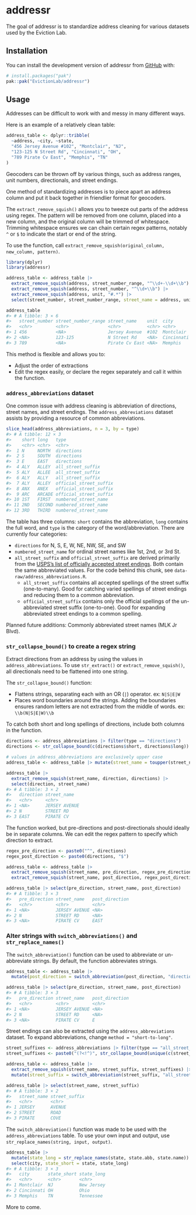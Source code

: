 
<!-- README.md is generated from README.Rmd. Please edit that file -->

# addressr

<!-- badges: start -->

<!-- badges: end -->

The goal of addressr is to standardize address cleaning for various
datasets used by the Eviction Lab.

## Installation

You can install the development version of addressr from
[GitHub](https://github.com/) with:

``` r
# install.packages("pak")
pak::pak("EvictionLab/addressr")
```

## Usage

Addresses can be difficult to work with and messy in many different
ways.

Here is an example of a relatively clean table:

``` r
address_table <- dplyr::tribble(
  ~address, ~city, ~state,
  "456 Jersey Avenue #102", "Montclair", "NJ",
  "123-125 N Street Rd", "Cincinnati", "OH",
  "789 Pirate Cv East", "Memphis", "TN"
)
```

Geocoders can be thrown off by various things, such as address ranges,
unit numbers, directionals, and street endings.

One method of standardizing addresses is to piece apart an address
column and put it back together in friendlier format for geocoders.

The `extract_remove_squish()` allows you to tweeze out parts of the
address using regex. The pattern will be removed from one column, placed
into a new column, and the original column will be trimmed of
whitespace. Trimming whitespace ensures we can chain certain regex
patterns, notably `^` or `$` to indicate the start or end of the string.

To use the function, call
`extract_remove_squish(original_column, new_column, pattern)`.

``` r
library(dplyr)
library(addressr)

address_table <- address_table |>
  extract_remove_squish(address, street_number_range, "^\\d+-\\d+\\b") |>
  extract_remove_squish(address, street_number, "^\\d+\\b") |>
  extract_remove_squish(address, unit, "#.*") |>
  select(street_number, street_number_range, street_name = address, unit, everything())

address_table
#> # A tibble: 3 × 6
#>   street_number street_number_range street_name    unit  city       state
#>   <chr>         <chr>               <chr>          <chr> <chr>      <chr>
#> 1 456           <NA>                Jersey Avenue  #102  Montclair  NJ   
#> 2 <NA>          123-125             N Street Rd    <NA>  Cincinnati OH   
#> 3 789           <NA>                Pirate Cv East <NA>  Memphis    TN
```

This method is flexible and allows you to:

- Adjust the order of extractions
- Edit the regex easily, or declare the regex separately and call it
  within the function.

### `address_abbreviations` dataset

One common issue with address cleaning is abbreviation of directions,
street names, and street endings. The `address_abbreviations` dataset
assists by providing a resource of common abbreviations.

``` r
slice_head(address_abbreviations, n = 3, by = type)
#> # A tibble: 12 × 3
#>    short long   type                  
#>    <chr> <chr>  <chr>                 
#>  1 N     NORTH  directions            
#>  2 S     SOUTH  directions            
#>  3 E     EAST   directions            
#>  4 ALY   ALLEY  all_street_suffix     
#>  5 ALY   ALLEE  all_street_suffix     
#>  6 ALY   ALLY   all_street_suffix     
#>  7 ALY   ALLEY  official_street_suffix
#>  8 ANX   ANEX   official_street_suffix
#>  9 ARC   ARCADE official_street_suffix
#> 10 1ST   FIRST  numbered_street_name  
#> 11 2ND   SECOND numbered_street_name  
#> 12 3RD   THIRD  numbered_street_name
```

The table has three columns: `short` contains the abbreviation, `long`
contains the full word, and `type` is the category of the
word/abbreviation. There are currently four categories:

- `directions` for N, S, E, W, NE, NW, SE, and SW
- `numbered_street_name` for ordinal street names like 1st, 2nd, or 3rd
  St.
- `all_street_suffix` and `official_street_suffix` are derived primarily
  from the [USPS’s list of officially accepted street
  endings](https://pe.usps.com/text/pub28/28apc_002.htm). Both contain
  the same abbreviated values. For the code behind this chunk, see
  `data-raw/address_abbreviations.R`.
  - `all_street_suffix` contains all accepted spellings of the street
    suffix (one-to-many). Good for catching varied spellings of street
    endings and reducing them to a common abbreviation.
  - `official_street_suffix` contains only the official spellings of the
    un-abbreviated street suffix (one-to-one). Good for expanding
    abbreviated street endings to a common spelling.

Planned future additions: Commonly abbreviated street names (MLK Jr
Blvd).

### `str_collapse_bound()` to create a regex string

Extract directions from an address by using the values in
`address_abbreviations`. To use `str_extract()` or
`extract_remove_squish()`, all directionals need to be flattened into
one string.

The `str_collapse_bound()` function:

- Flattens strings, separating each with an OR (`|`) operator. ex:
  `N|S|E|W`
- Places word boundaries around the strings. Adding the boundaries
  ensures random letters are not extracted from the middle of words. ex:
  `\\b(N|S|E|W)\\b`

To catch both short and long spellings of directions, include both
columns in the function.

``` r
directions <- address_abbreviations |> filter(type == "directions")
directions <- str_collapse_bound(c(directions$short, directions$long))

# values in address_abbreviations are exclusively upper case
address_table <- address_table |> mutate(street_name = toupper(street_name))

address_table |> 
  extract_remove_squish(street_name, direction, directions) |> 
  select(direction, street_name)
#> # A tibble: 3 × 2
#>   direction street_name  
#>   <chr>     <chr>        
#> 1 <NA>      JERSEY AVENUE
#> 2 N         STREET RD    
#> 3 EAST      PIRATE CV
```

The function worked, but pre-directions and post-directionals should
ideally be in separate columns. We can edit the regex pattern to specify
which direction to extract.

``` r
regex_pre_direction <- paste0("^", directions)
regex_post_direction <- paste0(directions, "$")

address_table <- address_table |> 
  extract_remove_squish(street_name, pre_direction, regex_pre_direction) |> 
  extract_remove_squish(street_name, post_direction, regex_post_direction)

address_table |> select(pre_direction, street_name, post_direction)
#> # A tibble: 3 × 3
#>   pre_direction street_name   post_direction
#>   <chr>         <chr>         <chr>         
#> 1 <NA>          JERSEY AVENUE <NA>          
#> 2 N             STREET RD     <NA>          
#> 3 <NA>          PIRATE CV     EAST
```

### Alter strings with `switch_abbreviations()` and `str_replace_names()`

The `switch_abbreviation()` function can be used to abbreviate or
un-abbreviate strings. By default, the function abbreviates strings.

``` r
address_table <- address_table |> 
  mutate(post_direction = switch_abbreviation(post_direction, "directions"))

address_table |> select(pre_direction, street_name, post_direction)
#> # A tibble: 3 × 3
#>   pre_direction street_name   post_direction
#>   <chr>         <chr>         <chr>         
#> 1 <NA>          JERSEY AVENUE <NA>          
#> 2 N             STREET RD     <NA>          
#> 3 <NA>          PIRATE CV     E
```

Street endings can also be extracted using the `address_abbreviations`
dataset. To expand abbreviations, change `method = "short-to-long"`.

``` r
street_suffixes <- address_abbreviations |> filter(type == "all_street_suffix")
street_suffixes <- paste0("(?<!^)", str_collapse_bound(unique(c(street_suffixes$short, street_suffixes$long))), "$")

address_table <- address_table |> 
  extract_remove_squish(street_name, street_suffix, street_suffixes) |> 
  mutate(street_suffix = switch_abbreviation(street_suffix, "all_street_suffix", "short-to-long"))

address_table |> select(street_name, street_suffix)
#> # A tibble: 3 × 2
#>   street_name street_suffix
#>   <chr>       <chr>        
#> 1 JERSEY      AVENUE       
#> 2 STREET      ROAD         
#> 3 PIRATE      COVE
```

The `switch_abbreviation()` function was made to be used with the
`address_abbreviations` table. To use your own input and output, use
`str_replace_names(string, input, output)`.

``` r
address_table |> 
  mutate(state_long = str_replace_names(state, state.abb, state.name)) |>
  select(city, state_short = state, state_long)
#> # A tibble: 3 × 3
#>   city       state_short state_long
#>   <chr>      <chr>       <chr>     
#> 1 Montclair  NJ          New Jersey
#> 2 Cincinnati OH          Ohio      
#> 3 Memphis    TN          Tennessee
```

More to come.
